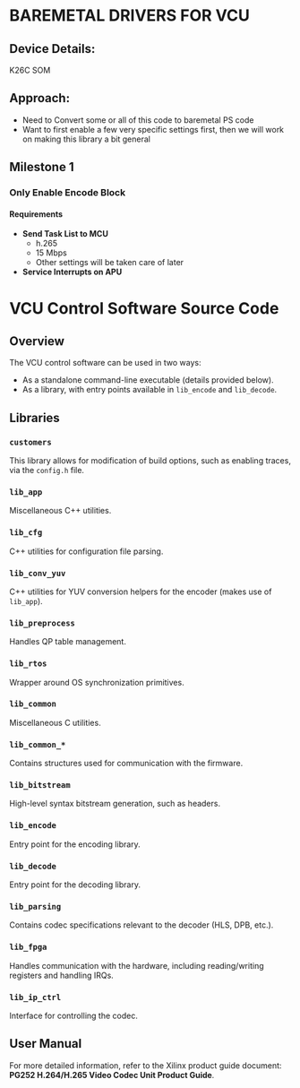 # BAREMETAL DRIVERS FOR VCU


## Device Details:
K26C SOM

## Approach:
- Need to Convert some or all of this code to baremetal PS code
- Want to first enable a few very specific settings first, then we will work on making this library a bit general

## Milestone 1

### Only Enable Encode Block

#### Requirements
- **Send Task List to MCU**
  - h.265
  - 15 Mbps
  - Other settings will be taken care of later
- **Service Interrupts on APU**
      



# VCU Control Software Source Code

## Overview

The VCU control software can be used in two ways:
- As a standalone command-line executable (details provided below).
- As a library, with entry points available in `lib_encode` and `lib_decode`.

## Libraries

### `customers`
This library allows for modification of build options, such as enabling traces, via the `config.h` file.

### `lib_app`
Miscellaneous C++ utilities.

### `lib_cfg`
C++ utilities for configuration file parsing.

### `lib_conv_yuv`
C++ utilities for YUV conversion helpers for the encoder (makes use of `lib_app`).

### `lib_preprocess`
Handles QP table management.

### `lib_rtos`
Wrapper around OS synchronization primitives.

### `lib_common`
Miscellaneous C utilities.

### `lib_common_*`
Contains structures used for communication with the firmware.

### `lib_bitstream`
High-level syntax bitstream generation, such as headers.

### `lib_encode`
Entry point for the encoding library.

### `lib_decode`
Entry point for the decoding library.

### `lib_parsing`
Contains codec specifications relevant to the decoder (HLS, DPB, etc.).

### `lib_fpga`
Handles communication with the hardware, including reading/writing registers and handling IRQs.

### `lib_ip_ctrl`
Interface for controlling the codec.

## User Manual

For more detailed information, refer to the Xilinx product guide document: **PG252 H.264/H.265 Video Codec Unit Product Guide**.


